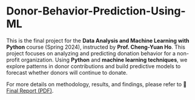 # Donor-Behavior-Prediction-Using-ML

This is the final project for the **Data Analysis and Machine Learning with Python** course (Spring 2024), instructed by **Prof. Cheng-Yuan Ho**. This project focuses on analyzing and predicting donation behavior for a non-profit organization. Using **Python** and **machine learning techniques**, we explore patterns in donor contributions and build predictive models to forecast whether donors will continue to donate.

For more details on methodology, results, and findings, please refer to 📄 [Final Report (PDF)](Final_Report.pdf).

